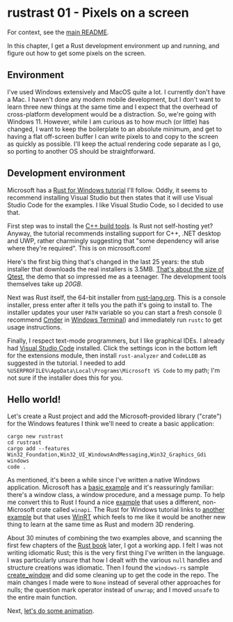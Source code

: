 rustrast 01 - Pixels on a screen
================================

For context, see the [main README](../).

In this chapter, I get a Rust development environment up and running, and figure out how to get some pixels on the
screen.

Environment
-----------

I've used Windows extensively and MacOS quite a lot. I currently don't have a Mac. I haven't done any modern mobile
development, but I don't want to learn three new things at the same time and I expect that the overhead of
cross-platform development would be a distraction. So, we're going with Windows 11. However, while I am curious as to
how much (or little) has changed, I want to keep the boilerplate to an absolute minimum, and get to having a flat
off-screen buffer I can write pixels to and copy to the screen as quickly as possible. I'll keep the actual rendering
code separate as I go, so porting to another OS should be straightforward.

Development environment
-----------------------

Microsoft has a [Rust for Windows tutorial](https://learn.microsoft.com/en-us/windows/dev-environment/rust/setup) I'll
follow. Oddly, it seems to recommend installing Visual Studio but then states that it will use Visual Studio Code for
the examples. I like Visual Studio Code, so I decided to use that.

First step was to install the [C++ build tools](https://visualstudio.microsoft.com/visual-cpp-build-tools/). Is Rust
not self-hosting yet? Anyway, the tutorial recommends installing support for C++, .NET desktop and UWP, rather
charmingly suggesting that "some dependency will arise where they're required". This is on microsoft.com!

Here's the first big thing that's changed in the last 25 years: the stub installer that downloads the real installers
is 3.5MB. [That's about the size of Qtest](https://archive.org/details/qtest), the demo that so impressed me as a
teenager. The development tools themselves take up _20GB_.

Next was Rust itself, the 64-bit installer from [rust-lang.org](https://www.rust-lang.org/tools/install). This is a
console installer, press enter after it tells you the path it's going to install to. The installer updates your user
`PATH` variable so you can start a fresh console (I recommend [Cmder](https://cmder.app/) in
[Windows Terminal](https://medium.com/talpor/windows-terminal-cmder-%EF%B8%8F-573e6890d143)) and immediately run
`rustc` to get usage instructions.

Finally, I respect text-mode programmers, but I like graphical IDEs. I already had
[Visual Studio Code](https://code.visualstudio.com/) installed. Click the settings icon in the bottom left for the
extensions module, then install `rust-analyzer` and `CodeLLDB` as suggested in the tutorial. I needed to add
`%USERPROFILE%\AppData\Local\Programs\Microsoft VS Code` to my path; I'm not sure if the installer does this for you.

Hello world!
------------

Let's create a Rust project and add the Microsoft-provided library ("crate") for the Windows features I think we'll
need to create a basic application:

    cargo new rustrast
	cd rustrast
	cargo add --features Win32_Foundation,Win32_UI_WindowsAndMessaging,Win32_Graphics_Gdi windows
	code .

As mentioned, it's been a while since I've written a native Windows application. Microsoft has a
[basic example](https://learn.microsoft.com/en-us/windows/win32/learnwin32/your-first-windows-program) and it's
reassuringly familiar: there's a window class, a window procedure, and a message pump. To help me convert this to
Rust I found a nice
[example](https://friendlyuser.github.io/posts/tech/rust/Creating_a_Basic_Windows_Application_with_WinAPI_and_Rust/)
that uses a different, non-Microsoft crate called `winapi`. The Rust for Windows tutorial links to
[another example](https://github.com/robmikh/minesweeper-rs) but that uses
[WinRT](https://en.wikipedia.org/wiki/Windows_Runtime) which feels to me like it would be another new thing to learn
at the same time as Rust and modern 3D rendering.

About 30 minutes of combining the two examples above, and scanning the first few chapters of the
[Rust book](https://doc.rust-lang.org/book/title-page.html) later, I got a working app. I felt I was not writing
idiomatic Rust; this is the very first thing I've written in the language. I was particularly unsure that how I dealt
with the various `null` handles and structure creations was idiomatic. Then I found the `windows-rs` sample
[create_window](https://github.com/microsoft/windows-rs/blob/0.48.0/crates/samples/windows/create_window/src/main.rs)
and did some cleaning up to get the code in the repo. The main changes I made were to `None` instead of several other
approaches for nulls; the question mark operator instead of `unwrap`; and I moved `unsafe` to the entire main function.

Next, [let's do some animation](rustrast-02/).

